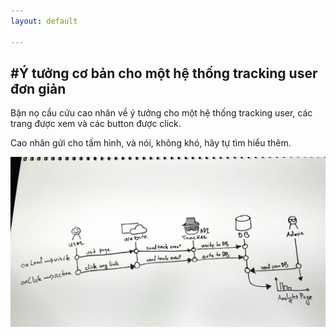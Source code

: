 ```yaml
---
layout: default

---
```


## #Ý tưởng cơ bản cho một hệ thống tracking user đơn giản

Bận nọ cầu cứu cao nhân về ý tưởng cho một hệ thống tracking user, các trang được xem và các button được click.

Cao nhân gửi cho tấm hình, và nói, không khó, hãy tự tìm hiểu thêm.

<img src="/posts/y-tuong-co-ban-cho-mot-he-thong-tracking.jpg">